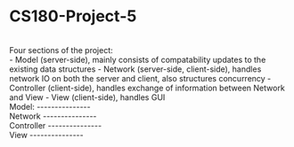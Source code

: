 # CS180-Project-5
<br>
Four sections of the project:
<br>
- Model (server-side), mainly consists of compatability updates to the existing data structures
- Network (server-side, client-side), handles network IO on both the server and client, also structures concurrency
- Controller (client-side), handles exchange of information between Network and View
- View (client-side), handles GUI
<br>
Model:
---------------
<br>
Network
---------------
<br>
Controller
---------------
<br>
View
---------------
<br>

